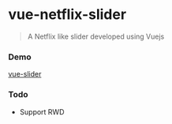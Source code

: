 # vue-netflix-slider

> A Netflix like slider developed using Vuejs

### Demo

[vue-slider](vue-slider.surge.sh)

### Todo
- Support RWD

